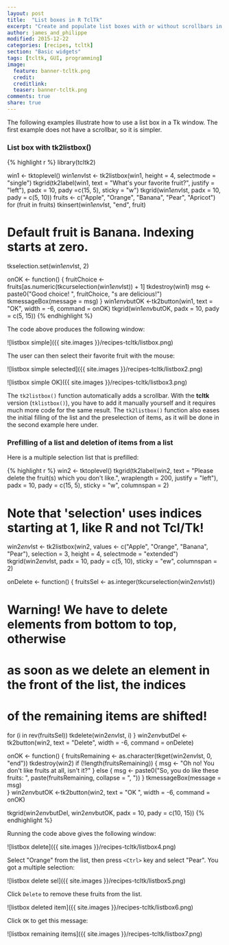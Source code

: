 ```yaml
---
layout: post
title:  "List boxes in R TclTk"
excerpt: "Create and populate list boxes with or without scrollbars in Tk."
author: james_and_philippe
modified: 2015-12-22
categories: [recipes, tcltk]
section: "Basic widgets"
tags: [tcltk, GUI, programming]
image:
  feature: banner-tcltk.png
  credit: 
  creditlink: 
  teaser: banner-tcltk.png
comments: true
share: true
---
```


The following examples illustrate how to use a list box in a Tk window. The first example does not have a scrollbar, so it is simpler.

### List box with tk2listbox()


{% highlight r %}
library(tcltk2)

win1 <- tktoplevel()
win1$env$lst <- tk2listbox(win1, height = 4, selectmode = "single")
tkgrid(tk2label(win1, text = "What's your favorite fruit?", justify = "left"),
  padx = 10, pady =c(15, 5), sticky = "w")
tkgrid(win1$env$lst, padx = 10, pady = c(5, 10))
fruits <- c("Apple", "Orange", "Banana", "Pear", "Apricot")
for (fruit in fruits)
  tkinsert(win1$env$lst, "end", fruit)
# Default fruit is Banana.  Indexing starts at zero.
tkselection.set(win1$env$lst, 2)

onOK <- function() {
  fruitChoice <- fruits[as.numeric(tkcurselection(win1$env$lst)) + 1]
  tkdestroy(win1)
  msg <- paste0("Good choice! ", fruitChoice, "s are delicious!")
  tkmessageBox(message = msg)
}
win1$env$butOK <-tk2button(win1, text = "OK", width = -6, command = onOK)
tkgrid(win1$env$butOK, padx = 10, pady = c(5, 15))
{% endhighlight %}

The code above produces the following window:

![listbox simple]({{ site.images }}/recipes-tcltk/listbox.png)

The user can then select their favorite fruit with the mouse:

![listbox simple selected]({{ site.images }}/recipes-tcltk/listbox2.png)

![listbox simple OK]({{ site.images }}/recipes-tcltk/listbox3.png)

The `tk2listbox()` function automatically adds a scrollbar. With the **tcltk** version (`tklistbox()`), you have to add it manually yourself and it requires much more code for the same result. The `tk2listbox()` function also eases the initial filling of the list and the preselection of items, as it will be done in the second example here under.


### Prefilling of a list and deletion of items from a list

Here is a multiple selection list that is prefilled:


{% highlight r %}
win2 <- tktoplevel()
tkgrid(tk2label(win2, text = "Please delete the fruit(s) which you don't like.",
  wraplength = 200, justify = "left"),
  padx = 10, pady = c(15, 5), sticky = "w", columnspan = 2)
# Note that 'selection' uses indices starting at 1, like R and not Tcl/Tk!
win2$env$lst <- tk2listbox(win2,
  values <- c("Apple", "Orange", "Banana", "Pear"),
  selection = 3, height = 4, selectmode = "extended")
tkgrid(win2$env$lst, padx = 10, pady = c(5, 10), sticky = "ew", columnspan = 2)

onDelete <- function() {
  fruitsSel <- as.integer(tkcurselection(win2$env$lst))
  # Warning! We have to delete elements from bottom to top, otherwise
  # as soon as we delete an element in the front of the list, the indices
  # of the remaining items are shifted!
  for (i in rev(fruitsSel))
    tkdelete(win2$env$lst, i)
}
win2$env$butDel <- tk2button(win2, text = "Delete", width = -6,
  command = onDelete)

onOK <- function() {
  fruitsRemaining <- as.character(tkget(win2$env$lst, 0, "end"))
  tkdestroy(win2)
  if (!length(fruitsRemaining)) {
    msg <- "Oh no! You don't like fruits at all, isn't it?"
  } else {
    msg <- paste0("So, you do like these fruits: ",
      paste(fruitsRemaining, collapse = ", "))
  }
  tkmessageBox(message = msg)  
}
win2$env$butOK <-tk2button(win2, text = "OK ", width = -6, command = onOK)

tkgrid(win2$env$butDel, win2$env$butOK, padx = 10, pady = c(10, 15))
{% endhighlight %}

Running the code above gives the following window:

![listbox delete]({{ site.images }}/recipes-tcltk/listbox4.png)

Select "Orange" from the list, then press `<Ctrl>` key and select "Pear". You got a multiple selection:

![listbox delete sel]({{ site.images }}/recipes-tcltk/listbox5.png)

Click `Delete` to remove these fruits from the list.

![listbox deleted item]({{ site.images }}/recipes-tcltk/listbox6.png)

Click `OK` to get this message:

![listbox remaining items]({{ site.images }}/recipes-tcltk/listbox7.png)

